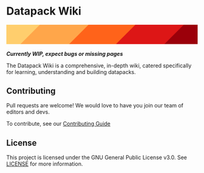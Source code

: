# Datapack Wiki

![banner](/static/banner.png)

**_Currently WIP, expect bugs or missing pages_**

The Datapack Wiki is a comprehensive, in-depth wiki, catered specifically for learning, understanding and building
datapacks.

## Contributing

Pull requests are welcome! We would love to have you join our team of editors and devs.

To contribute, see our [Contributing Guide](/CONTRIBUTING.md)

## License

This project is licensed under the GNU General Public License v3.0. See [LICENSE](/LICENSE) for more information.
